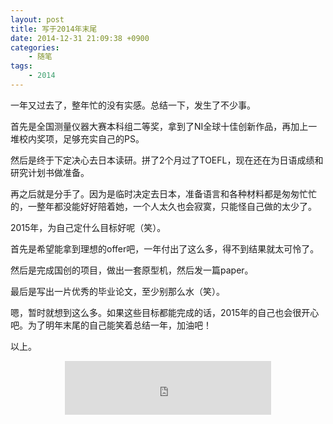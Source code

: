 ```yaml
---
layout: post
title: 写于2014年末尾
date: 2014-12-31 21:09:38 +0900
categories:
    - 随笔
tags:
    - 2014
---
```


一年又过去了，整年忙的没有实感。总结一下，发生了不少事。

首先是全国测量仪器大赛本科组二等奖，拿到了NI全球十佳创新作品，再加上一堆校内奖项，足够充实自己的PS。

然后是终于下定决心去日本读研。拼了2个月过了TOEFL，现在还在为日语成绩和研究计划书做准备。

再之后就是分手了。因为是临时决定去日本，准备语言和各种材料都是匆匆忙忙的，一整年都没能好好陪着她，一个人太久也会寂寞，只能怪自己做的太少了。

2015年，为自己定什么目标好呢（笑）。

首先是希望能拿到理想的offer吧，一年付出了这么多，得不到结果就太可怜了。

然后是完成国创的项目，做出一套原型机，然后发一篇paper。

最后是写出一片优秀的毕业论文，至少别那么水（笑）。

嗯，暂时就想到这么多。如果这些目标都能完成的话，2015年的自己也会很开心吧。为了明年末尾的自己能笑着总结一年，加油吧！

以上。

<center><iframe frameborder="no" border="0" marginwidth="0" marginheight="0" width="330" height="86" src="http://music.163.com/outchain/player?type=2&id=461152&auto=1&height=66"></iframe></center>